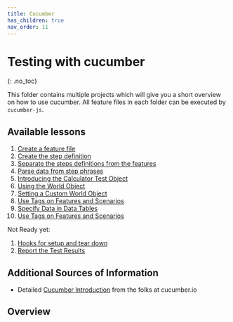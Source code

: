 ```yaml
---
title: Cucumber
has_children: true
nav_order: 11
---
```



# Testing with cucumber
{: .no_toc}

This folder contains multiple projects which will give you a short overview on how
to use cucumber. All feature files in each folder can be executed by ``cucumber-js``. 

## Available lessons

1. [Create a feature file](010_Create_A_Feature_File/README.md)
1. [Create the step definition](020_Create_The_Step_Definition/README.md)
1. [Separate the steps definitions from the features](030_Separate_the_Steps_from_the_Features/README.md)
1. [Parse data from step phrases](040_Parse_Data_from_the_Step_Phrases/README.md)
1. [Introducing the Calculator Test Object](050_Introducing_the_Test_Object/README.md)
1. [Using the World Object](060_Use_the_World_Object/README.md)
1. [Setting a Custom World Object](070_setting_a_custom_world_object/README.md)
1. [Use Tags on Features and Scenarios](080_Use_Tags_on_Features_and_Scenarios/README.md)
1. [Specify Data in Data Tables](090_Specify_Data_in_Tables/README.md)
1. [Use Tags on Features and Scenarios](100_Using_DocStrings/README.md)

Not Ready yet:

1. [Hooks for setup and tear down](109_Using_Hooks_to_Setup_and_TearDown/README.md)
1. [Report the Test Results](110_Report_the_Test_Results/README.md)


## Additional Sources of Information

* Detailed [Cucumber Introduction](https://cucumber.io/docs/guides/overview/) from the folks at cucumber.io

## Overview
